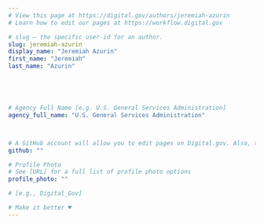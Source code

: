 ```yaml
---
# View this page at https://digital.gov/authors/jeremiah-azurin
# Learn how to edit our pages at https://workflow.digital.gov

# slug — the specific user-id for an author.
slug: jeremiah-azurin
display_name: "Jeremiah Azurin"
first_name: "Jeremiah"
last_name: "Azurin"





# Agency Full Name [e.g. U.S. General Services Administration]
agency_full_name: "U.S. General Services Administration"



# A GitHub account will allow you to edit pages on Digital.gov. Also, the image used in your GitHub account can be used to populate your digital.gov profile photo. Learn more about getting a Github account at [URL]
github: ""

# Profile Photo
# See [URL] for a full list of profile photo options
profile_photo: ""

# [e.g., Digital_Gov]

# Make it better ♥
---
```

